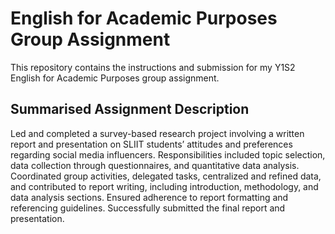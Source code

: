 # English for Academic Purposes Group Assignment
This repository contains the instructions and submission for my Y1S2 English for Academic Purposes group assignment.

## Summarised Assignment Description
Led and completed a survey-based research project involving a written report and presentation on SLIIT students’ attitudes and preferences regarding social media influencers. Responsibilities included topic selection, data collection through questionnaires, and quantitative data analysis. Coordinated group activities, delegated tasks, centralized and refined data, and contributed to report writing, including introduction, methodology, and data analysis sections. Ensured adherence to report formatting and referencing guidelines. Successfully submitted the final report and presentation.

